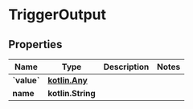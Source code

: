 
# TriggerOutput

## Properties
Name | Type | Description | Notes
------------ | ------------- | ------------- | -------------
**&#x60;value&#x60;** | [**kotlin.Any**](.md) |  | 
**name** | **kotlin.String** |  | 




